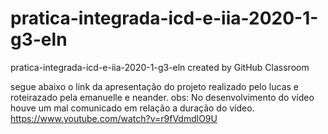 # pratica-integrada-icd-e-iia-2020-1-g3-eln
pratica-integrada-icd-e-iia-2020-1-g3-eln created by GitHub Classroom


segue abaixo o link da apresentação do projeto realizado pelo lucas e roteirazado pela emanuelle e neander.
obs: No desenvolvimento do vídeo houve um mal comunicado em relação a duração do vídeo.
https://www.youtube.com/watch?v=r9fVdmdlO9U
